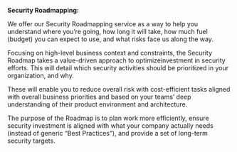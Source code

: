 <b>  Security Roadmapping: </b>

We offer our Security Roadmapping service as a way to help you understand where you’re going, how long it will take, how much fuel (budget) you can expect to use, and what risks face us along the way.

Focusing on high-level business context and constraints, the Security Roadmap takes a  value-driven  approach  to  optimizeinvestment  in  security  efforts.  This  will  detail which  security  activities  should  be  prioritized  in  your  organization,  and  why. 

These will enable you to reduce overall risk with cost-efficient tasks aligned with overall business priorities and based on your teams’ deep understanding of their product environment and architecture. 

The  purpose  of  the  Roadmap  is  to  plan  work  more  efficiently, ensure  security investment  is  aligned  with  what  your  company  actually  needs  (instead  of  generic “Best Practices”), and provide a set of long-term security targets. 